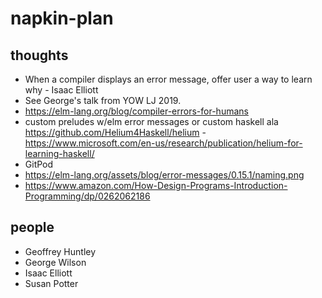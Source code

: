 # napkin-plan


## thoughts

- When a compiler displays an error message, offer user a way to learn why - Isaac Elliott
- See George's talk from YOW LJ 2019.
- https://elm-lang.org/blog/compiler-errors-for-humans
- custom preludes w/elm error messages or custom haskell ala https://github.com/Helium4Haskell/helium - https://www.microsoft.com/en-us/research/publication/helium-for-learning-haskell/
- GitPod
- https://elm-lang.org/assets/blog/error-messages/0.15.1/naming.png
- https://www.amazon.com/How-Design-Programs-Introduction-Programming/dp/0262062186

## people
- Geoffrey Huntley
- George Wilson
- Isaac Elliott
- Susan Potter
